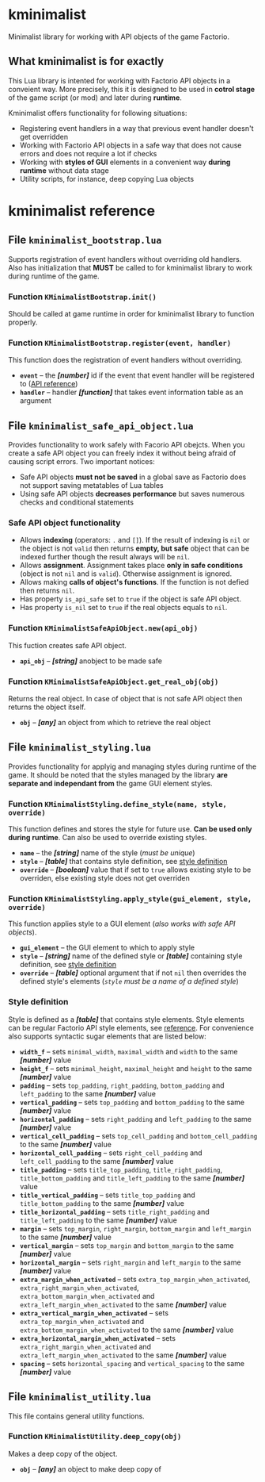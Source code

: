 # kminimalist

Minimalist library for working with API objects of the game Factorio.

## What kminimalist is for exactly

This Lua library is intented for working with Factorio API objects in a conveient way. More precisely, this it is designed to be used in **cotrol stage** of the game script (or mod) and later during **runtime**.

Kminimalist offers functionality for following situations:

* Registering event handlers in a way that previous event handler doesn't get overridden
* Working with Factorio API objects in a safe way that does not cause errors and does not require a lot if checks
* Working with **styles of GUI** elements in a convenient way **during runtime** without data stage
* Utility scripts, for instance, deep copying Lua objects

# kminimalist reference

## File ``kminimalist_bootstrap.lua``

Supports registration of event handlers without overriding old handlers. Also has initialization that **MUST** be called to for kminimalist library to work during runtime of the game.

### Function ``KMinimalistBootstrap.init()``

Should be called at game runtime in order for kminimalist library to function properly.

### Function ``KMinimalistBootstrap.register(event, handler)``

This function does the registration of event handlers without overriding.

* **``event``** – the ***[number]*** id if the event that event handler will be registered to ([API reference](https://lua-api.factorio.com/latest/defines.html#defines.events))
* **``handler``** – handler ***[function]*** that takes event information table as an argument

## File ``kminimalist_safe_api_object.lua``

Provides functionality to work safely with Facorio API obejcts. When you create a safe API object you can freely index it without being afraid of causing script errors. Two important notices:

* Safe API objects **must not be saved** in a global save as Factorio does not support saving metatables of Lua tables
* Using safe API objects **decreases performance** but saves numerous checks and conditional statements

### Safe API object functionality

* Allows **indexing** (operators: ``.`` and ``[]``). If the result of indexing is ``nil`` or the object is not ``valid`` then returns **empty, but safe** object that can be indexed further though the result always will be ``nil``.
* Allows **assignment**. Assignment takes place **only in safe conditions** (object is not ``nil`` and is ``valid``). Otherwise assignment is ignored.
* Allows making **calls of object's functions**. If the function is not defied then returns ``nil``.
* Has property ``is_api_safe`` set to ``true`` if the object is safe API object.
* Has property ``is_nil`` set to ``true`` if the real objects equals to ``nil``.

### Function ``KMinimalistSafeApiObject.new(api_obj)``

This fuction creates safe API object.

* **``api_obj``** – ***[string]*** anobject to be made safe

### Function ``KMinimalistSafeApiObject.get_real_obj(obj)``

Returns the real object. In case of object that is not safe API object then returns the object itself.

* **``obj``** – ***[any]*** an object from which to retrieve the real object

## File ``kminimalist_styling.lua``

Provides functionality for applyig and managing styles during runtime of the game. It should be noted that the styles managed by the library **are separate and independant from** the game GUI element styles.

### Function ``KMinimalistStyling.define_style(name, style, override)``

This function defines and stores the style for future use. **Can be used only during runtime**. Can also be used to override existing styles.

* **``name``** – the ***[string]*** name of the style (*must be unique*)
* **``style``** – ***[table]*** that contains style definition, see [style definition](#style-definition)
* **``override``** – ***[boolean]*** value that if set to ``true`` allows existing style to be overriden, else existing style does not get overriden

### Function ``KMinimalistStyling.apply_style(gui_element, style, override)``

This function applies style to a GUI element (*also works with safe API objects*).

* **``gui_element``** – the GUI element to which to apply style
* **``style``** – ***[string]*** name of the defined style or ***[table]*** containing style definition, see [style definition](#style-definition)
* **``override``** – ***[table]*** optional argument that if not ``nil`` then overrides the defined style's elements (*``style`` must be a name of a defined style*)

### Style definition

Style is defined as a ***[table]*** that contains style elements. Style elements can be regular Factorio API style elements, see [reference](https://lua-api.factorio.com/latest/LuaStyle.html). For convenience also supports syntactic sugar elements that are listed below:

* **``width_f``** – sets ``minimal_width``, ``maximal_width`` and ``width`` to the same ***[number]*** value
* **``height_f``** – sets ``minimal_height``, ``maximal_height`` and ``height`` to the same ***[number]*** value
* **``padding``** – sets ``top_padding``, ``right_padding``, ``bottom_padding`` and ``left_padding`` to the same ***[number]*** value
* **``vertical_padding``** – sets ``top_padding`` and ``bottom_padding`` to the same ***[number]*** value
* **``horizontal_padding``** – sets ``right_padding`` and ``left_padding`` to the same ***[number]*** value
* **``vertical_cell_padding``** – sets ``top_cell_padding`` and ``bottom_cell_padding`` to the same ***[number]*** value
* **``horizontal_cell_padding``** – sets ``right_cell_padding`` and ``left_cell_padding`` to the same ***[number]*** value
* **``title_padding``** – sets ``title_top_padding``, ``title_right_padding``, ``title_bottom_padding`` and ``title_left_padding`` to the same ***[number]*** value
* **``title_vertical_padding``** – sets ``title_top_padding`` and ``title_bottom_padding`` to the same ***[number]*** value
* **``title_horizontal_padding``** – sets ``title_right_padding`` and ``title_left_padding`` to the same ***[number]*** value
* **``margin``** – sets ``top_margin``, ``right_margin``, ``bottom_margin`` and ``left_margin`` to the same ***[number]*** value
* **``vertical_margin``** – sets ``top_margin`` and ``bottom_margin`` to the same ***[number]*** value
* **``horizontal_margin``** – sets ``right_margin`` and ``left_margin`` to the same ***[number]*** value
* **``extra_margin_when_activated``** – sets ``extra_top_margin_when_activated``, ``extra_right_margin_when_activated``, ``extra_bottom_margin_when_activated`` and ``extra_left_margin_when_activated`` to the same ***[number]*** value
* **``extra_vertical_margin_when_activated``** – sets ``extra_top_margin_when_activated`` and ``extra_bottom_margin_when_activated`` to the same ***[number]*** value
* **``extra_horizontal_margin_when_activated``** – sets ``extra_right_margin_when_activated`` and ``extra_left_margin_when_activated`` to the same ***[number]*** value
* **``spacing``** – sets ``horizontal_spacing`` and ``vertical_spacing`` to the same ***[number]*** value

## File ``kminimalist_utility.lua``

This file contains general utility functions.

### Function ``KMinimalistUtility.deep_copy(obj)``

Makes a deep copy of the object.

* **``obj``** – ***[any]*** an object to make deep copy of